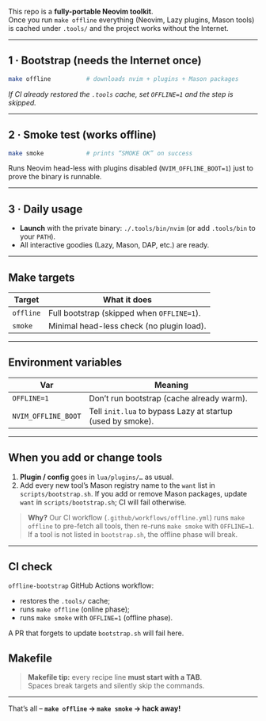 This repo is a **fully-portable Neovim toolkit**.  
Once you run `make offline` everything (Neovim, Lazy plugins, Mason tools) is cached
under `.tools/` and the project works without the Internet.

---

## 1 · Bootstrap (needs the Internet once)

```bash
make offline          # downloads nvim + plugins + Mason packages
````

*If CI already restored the `.tools` cache, set `OFFLINE=1` and the step is
skipped.*

---

## 2 · Smoke test (works offline)

```bash
make smoke            # prints “SMOKE OK” on success
```

Runs Neovim head-less with plugins disabled (`NVIM_OFFLINE_BOOT=1`) just to
prove the binary is runnable.

---

## 3 · Daily usage

* **Launch** with the private binary: `./.tools/bin/nvim`
  (or add `.tools/bin` to your `PATH`).
* All interactive goodies (Lazy, Mason, DAP, etc.) are ready.

---

## Make targets

| Target    | What it does                               |
| --------- | ------------------------------------------ |
| `offline` | Full bootstrap (skipped when `OFFLINE=1`). |
| `smoke`   | Minimal head-less check (no plugin load).  |

---

## Environment variables

| Var                 | Meaning                                                    |
| ------------------- | ---------------------------------------------------------- |
| `OFFLINE=1`         | Don’t run bootstrap (cache already warm).                  |
| `NVIM_OFFLINE_BOOT` | Tell `init.lua` to bypass Lazy at startup (used by smoke). |

---

## **When you add or change tools**

1. **Plugin / config** goes in `lua/plugins/…` as usual.
2. Add every new tool’s Mason registry name to the `want` list in
   `scripts/bootstrap.sh`.
   If you add or remove Mason packages, update `want` in `scripts/bootstrap.sh`; CI will fail otherwise.

> **Why?**
> Our CI workflow (`.github/workflows/offline.yml`) runs `make offline`
> to pre-fetch all tools, then re-runs `make smoke` with `OFFLINE=1`.
> If a tool is not listed in `bootstrap.sh`, the offline phase will break.

---

## CI check

`offline-bootstrap` GitHub Actions workflow:

* restores the `.tools/` cache;
* runs `make offline` (online phase);
* runs `make smoke` with `OFFLINE=1` (offline phase).

A PR that forgets to update `bootstrap.sh` will fail here.

## Makefile

> **Makefile tip:** every recipe line **must start with a TAB**.  
> Spaces break targets and silently skip the commands.

---
That’s all – **`make offline` → `make smoke` → hack away!**


